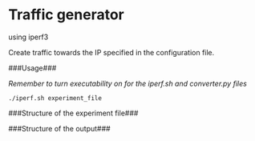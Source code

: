 # Traffic generator #
using iperf3

Create traffic towards the IP specified in the configuration file.

###Usage###

*Remember to turn executability on for the iperf.sh and converter.py files*

`./iperf.sh experiment_file`

###Structure of the experiment file###

###Structure of the output###
